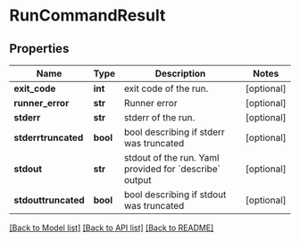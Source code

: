 # RunCommandResult

## Properties
Name | Type | Description | Notes
------------ | ------------- | ------------- | -------------
**exit_code** | **int** | exit code of the run. | [optional] 
**runner_error** | **str** | Runner error | [optional] 
**stderr** | **str** | stderr of the run. | [optional] 
**stderrtruncated** | **bool** | bool describing if stderr was truncated | [optional] 
**stdout** | **str** | stdout of the run. Yaml provided for &#x60;describe&#x60; output | [optional] 
**stdouttruncated** | **bool** | bool describing if stdout was truncated | [optional] 

[[Back to Model list]](../README.md#documentation-for-models) [[Back to API list]](../README.md#documentation-for-api-endpoints) [[Back to README]](../README.md)

